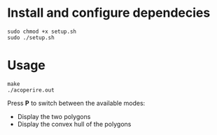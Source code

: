 Install and configure dependecies
=================================

    sudo chmod +x setup.sh
    sudo ./setup.sh

Usage
=====

    make
    ./acoperire.out

Press **P** to switch between the available modes:
- Display the two polygons
- Display the convex hull of the polygons
